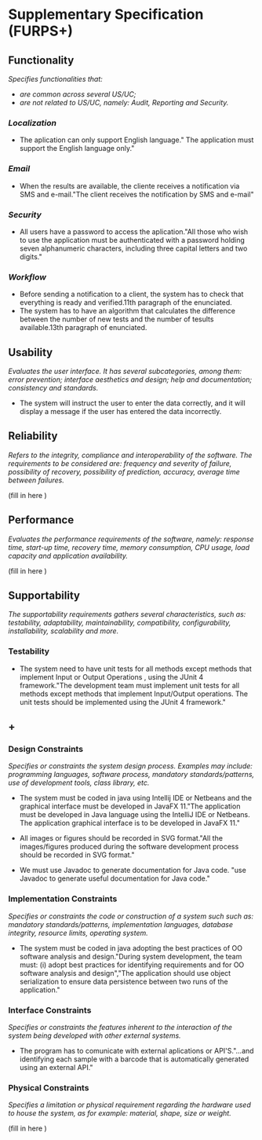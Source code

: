 # Supplementary Specification (FURPS+)

## Functionality

_Specifies functionalities that:_

- _are common across several US/UC;_
- _are not related to US/UC, namely: Audit, Reporting and Security._



### _Localization_ ###
- The aplication can only support English language." The application must support the English language only."

### _Email_ ###
- When the results are available, the cliente receives a notification via SMS and e-mail."The client receives the notification by SMS and e-mail"

### _Security_ ###
- All users have a password to access the aplication."All those who wish to use the
  application must be authenticated with a password holding seven alphanumeric characters,
  including three capital letters and two digits."
  
### _Workflow_ ###
- Before sending a notification to a client, the system has to check that everything is ready and verified.11th paragraph of the enunciated.
- The system has to have an algorithm that calculates the difference between the number of new tests and the number of tesults available.13th paragraph of enunciated.


## Usability 

_Evaluates the user interface. It has several subcategories,
among them: error prevention; interface aesthetics and design; help and
documentation; consistency and standards._


- The system will instruct the user to enter the data correctly, and it will display a message if the user has entered the data incorrectly.

## Reliability
_Refers to the integrity, compliance and interoperability of the software. The requirements to be considered are: frequency and severity of failure, possibility of recovery, possibility of prediction, accuracy, average time between failures._


(fill in here )

## Performance
_Evaluates the performance requirements of the software, namely: response time, start-up time, recovery time, memory consumption, CPU usage, load capacity and application availability._


(fill in here )

## Supportability
_The supportability requirements gathers several characteristics, such as:
testability, adaptability, maintainability, compatibility,
configurability, installability, scalability and more._ 

### Testability
- The system need to have unit tests for all methods except methods that implement Input or Output Operations , using the JUnit 4 framework."The development team must implement unit tests for all methods except methods that implement
    Input/Output operations. The unit tests should be implemented using the JUnit 4 framework."


## +

### Design Constraints

_Specifies or constraints the system design process. Examples may include: programming languages, software process, mandatory standards/patterns, use of development tools, class library, etc._

- The system must be coded in java using Intellij IDE or Netbeans and the graphical interface must be developed in JavaFX 11."The application must be developed in Java language using the IntelliJ IDE or Netbeans. The
application graphical interface is to be developed in JavaFX 11."
  
- All images or figures should be recorded in SVG format."All the images/figures produced during the software development process should be recorded in
  SVG format."
  
- We must use Javadoc to generate documentation for Java code. "use Javadoc to generate useful documentation for Java code."


### Implementation Constraints

_Specifies or constraints the code or construction of a system such
such as: mandatory standards/patterns, implementation languages,
database integrity, resource limits, operating system._

- The system must be coded in java adopting the best practices of OO software analysis and design."During system development, the team must: (i) adopt best practices for identifying requirements
  and for OO software analysis and design","The application should use object serialization to ensure data persistence between two runs of the
  application."


### Interface Constraints
_Specifies or constraints the features inherent to the interaction of the
system being developed with other external systems._


- The program has to comunicate with external aplications or API'S."...and identifying each sample with a barcode that is
automatically generated using an external API."

### Physical Constraints

_Specifies a limitation or physical requirement regarding the hardware used to house the system, as for example: material, shape, size or weight._

(fill in here )